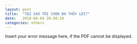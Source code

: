 ```yaml
---
layout: post
title:  "TẠI SAO TÔI CHỌN ĐH THỦY LỢI?"
date:   2018-04-04 20:50:29
categories: others
---
```

<div id="pdf">
  <object width="400" height="500" type="application/pdf" data="https://doc-0s-14-apps-viewer.googleusercontent.com/viewer/secure/pdf/o86jniuol375mnp4p4uc3crmqu8tdt26/n1d0d73ad86833hm9lh57uslr7gk4tp6/1522763700000/drive/04912064264024320189/ACFrOgDZx82ja1ozube45JS2JhHlsItVLkyi3h1Mf9iqbqnfm7a5Wshr1JS_IvWqgpFM_fueVD6WwJ33uJ6oiYBc8NilZA0DnDYHP19o07BWP4BbZT-ZczrYCgCOjZo=?print=true&nonce=mi2qrttjlg1h8&user=04912064264024320189&hash=fe240oih0lnkg1oanun892obv41im6l9" id="pdf_content">
    <p>Insert your error message here, if the PDF cannot be displayed.</p>
  </object>
</div>